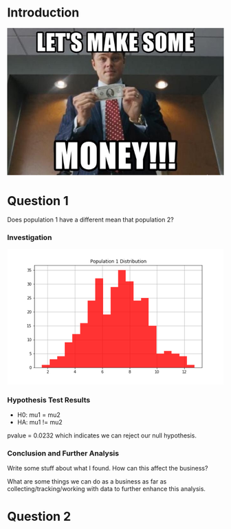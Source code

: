 # Introduction
![Let's Make Some Moooo-laaaahhh](images/meme1.jpg)


# Question 1
Does population 1 have a different mean that population 2?
### Investigation
![](images/pop1dist.png)

### Hypothesis Test Results
- H0: mu1 = mu2
- HA: mu1 != mu2

pvalue = 0.0232 which indicates we can reject our null hypothesis.
### Conclusion and Further Analysis
Write some stuff about what I found. How can this affect the business? 

What are some things we can do as a business as far as collecting/tracking/working with data to further enhance this analysis.


# Question 2